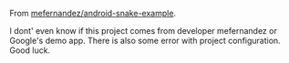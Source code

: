 From [mefernandez/android-snake-example](https://github.com/mefernandez/android-snake-example).

I dont' even know if this project comes from developer mefernandez or Google's demo app. There is also some error with project configuration. Good luck.
